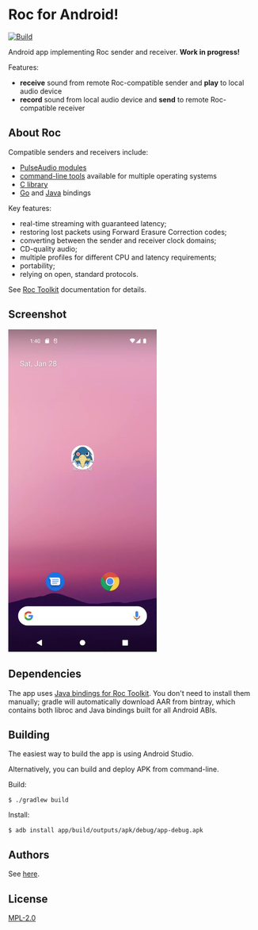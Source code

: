 # Roc for Android!

[![Build](https://github.com/roc-streaming/roc-droid/workflows/build/badge.svg)](https://github.com/roc-streaming/roc-droid/actions)

Android app implementing Roc sender and receiver. **Work in progress!**

Features:

* **receive** sound from remote Roc-compatible sender and **play** to local audio device
* **record** sound from local audio device and **send** to remote Roc-compatible receiver

About Roc
---------

Compatible senders and receivers include:

* [PulseAudio modules](https://roc-streaming.org/toolkit/docs/running/pulseaudio_modules.html)
* [command-line tools](https://roc-streaming.org/toolkit/docs/running/command_line_tools.html) available for multiple operating systems
* [C library](https://roc-streaming.org/toolkit/docs/api.html)
* [Go](https://github.com/roc-streaming/roc-go/) and [Java](https://github.com/roc-streaming/roc-java) bindings

Key features:

* real-time streaming with guaranteed latency;
* restoring lost packets using Forward Erasure Correction codes;
* converting between the sender and receiver clock domains;
* CD-quality audio;
* multiple profiles for different CPU and latency requirements;
* portability;
* relying on open, standard protocols.

See [Roc Toolkit](https://github.com/roc-streaming/roc-toolkit) documentation for details.

Screenshot
----------

<img src="https://raw.githubusercontent.com/roc-streaming/roc-droid/master/screenshot.webp" data-canonical-src="https://raw.githubusercontent.com/roc-streaming/roc-droid/master/screenshot.webp" width="300"/>

Dependencies
------------

The app uses [Java bindings for Roc Toolkit](https://github.com/roc-streaming/roc-java). You don't need to install them manually; gradle will automatically download AAR from bintray, which contains both libroc and Java bindings built for all Android ABIs.

Building
--------

The easiest way to build the app is using Android Studio.

Alternatively, you can build and deploy APK from command-line.

Build:

```
$ ./gradlew build
```

Install:

```
$ adb install app/build/outputs/apk/debug/app-debug.apk
```

Authors
-------

See [here](https://github.com/roc-streaming/roc-droid/graphs/contributors).

License
-------

[MPL-2.0](LICENSE)
